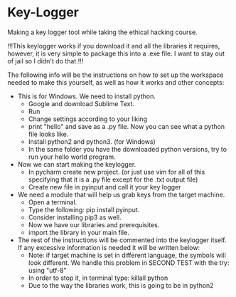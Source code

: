 # Key-Logger
Making a key logger tool while taking the ethical hacking course.

!!!This keylogger works if you download it and all the libraries it requires, however, it is very simple to package this into a .exe file. I want to stay out of jail so I didn't do that.!!! 

The following info will be the instructions on how to set up the workspace needed to make this yourself, as well as how it works and other concepts:
- This is for Windows. We need to install python. 
  - Google and download Sublime Text.
  - Run
  - Change settings according to your liking
  - print "hello" and save as a .py file. Now you can see what a python file looks like.
  - Install python2 and python3. (for Windows)
  - In the same folder you have the downloaded python versions, try to run your hello world program. 
- Now we can start making the keylogger.
  - In pycharm create new project. (or just use vim for all of this specifying that it is a .py file except for the .txt output file)
  - Create new file in pyinput and call it your key logger
- We need a module that will help us grab keys from the target machine.
  - Open a terminal. 
  - Type the following: pip install pyinput.
  - Consider installing pip3 as well.
  - Now we have our libraries and prerequisites.
  - import the library in your main file.
- The rest of the instructions will be commented into the keylogger itself. If any excessive information is needed it will be written below:
  - Note: if target machine is set in different language, the symbols will look different. We handle this problem in SECOND TEST with the try: using "utf-8"
  - In order to stop it, in terminal type: killall python
  - Due to the way the libraries work, this is going to be in python2
  
  
